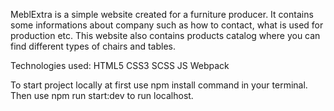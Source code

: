 MeblExtra is a simple website created for a furniture producer. It contains some informations about company such as how to contact, what is used for production etc. This website also contains products catalog where you can find different types of chairs and tables. 

Technologies used: HTML5 CSS3 SCSS JS Webpack

To start project locally at first use npm install command in your terminal. Then use npm run start:dev to run localhost. 
